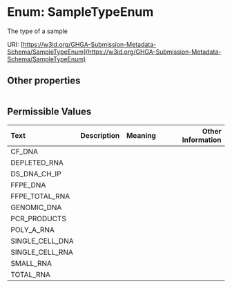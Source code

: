 
# Enum: SampleTypeEnum


The type of a sample

URI: [https://w3id.org/GHGA-Submission-Metadata-Schema/SampleTypeEnum](https://w3id.org/GHGA-Submission-Metadata-Schema/SampleTypeEnum)


## Other properties

|  |  |  |
| --- | --- | --- |

## Permissible Values

| Text | Description | Meaning | Other Information |
| :--- | :---: | :---: | ---: |
| CF_DNA |  |  |  |
| DEPLETED_RNA |  |  |  |
| DS_DNA_CH_IP |  |  |  |
| FFPE_DNA |  |  |  |
| FFPE_TOTAL_RNA |  |  |  |
| GENOMIC_DNA |  |  |  |
| PCR_PRODUCTS |  |  |  |
| POLY_A_RNA |  |  |  |
| SINGLE_CELL_DNA |  |  |  |
| SINGLE_CELL_RNA |  |  |  |
| SMALL_RNA |  |  |  |
| TOTAL_RNA |  |  |  |

